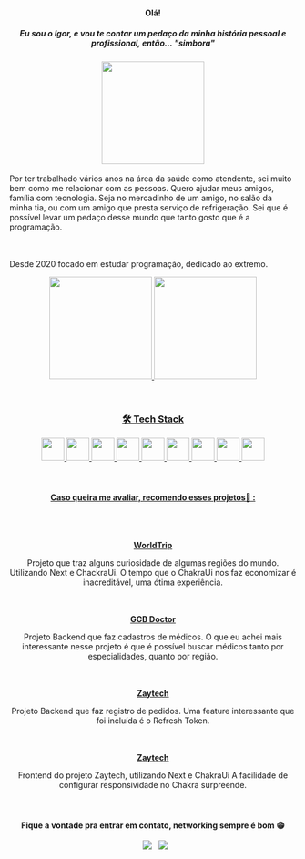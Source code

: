 <div align="center">
  <h4>Olá!</h4>
  <h5>Eu sou o Igor, e vou te contar um pedaço da minha história pessoal e profissional, então... "simbora"</h5>
  <img height="180em" src="https://media.giphy.com/media/3oriOiizS4Pmofj46A/giphy.gif"/>
</div>

</br>
Por ter trabalhado vários anos na área da saúde como atendente, sei muito bem como me relacionar com as pessoas.
Quero ajudar meus amigos, família com tecnologia. Seja no mercadinho de um amigo, no salão da minha tia, ou com um amigo que presta serviço de refrigeração. Sei que é possível levar um pedaço desse mundo que tanto gosto que é a programação.

</br></br>
Desde 2020 focado em estudar programação, dedicado ao extremo.

<div align="center">
  <a href="https://github.com/igoraraujocruz">
  <img height="180em" src="https://github-readme-stats.vercel.app/api?username=igoraraujocruz&show_icons=true&theme=dark&include_all_commits=true&count_private=true"/>
  <img height="180em" src="https://github-readme-stats.vercel.app/api/top-langs/?username=igoraraujocruz&layout=compact&langs_count=7&theme=dark"/>
</div>
  </br>
  </br>

<div align="center">
  <h3>🛠 Tech Stack</h3>
 <img width="40" src="https://cdn.jsdelivr.net/gh/devicons/devicon/icons/html5/html5-plain-wordmark.svg" />
 <img width="40" src="https://cdn.jsdelivr.net/gh/devicons/devicon/icons/css3/css3-plain-wordmark.svg" />
 <img width="40" src="https://cdn.jsdelivr.net/gh/devicons/devicon/icons/javascript/javascript-plain.svg" />
 <img width="40" src="https://cdn.jsdelivr.net/gh/devicons/devicon/icons/typescript/typescript-original.svg" />
 <img width="40" src="https://cdn.jsdelivr.net/gh/devicons/devicon/icons/react/react-original-wordmark.svg" />
 <img width="40" src="https://cdn.jsdelivr.net/gh/devicons/devicon/icons/nodejs/nodejs-original-wordmark.svg" />
 <img width="40" src="https://cdn.jsdelivr.net/gh/devicons/devicon/icons/postgresql/postgresql-original-wordmark.svg" />
 <img width="40" src="https://cdn.jsdelivr.net/gh/devicons/devicon/icons/docker/docker-original-wordmark.svg" />
 <img width="40" src="https://cdn.jsdelivr.net/gh/devicons/devicon/icons/git/git-original-wordmark.svg" />
</div>
<br>

</br>
<div align="center">
  <h4 align="center">Caso queira me avaliar, recomendo esses projetos🤖 :</h4>
   </br>
  </br>
  
  <a href="https://github.com/igoraraujocruz/worldtrip"><b>WorldTrip</b></a>
  <div>
    Projeto que traz alguns curiosidade de algumas regiões do mundo.
    Utilizando Next e ChackraUi.
    O tempo que o ChakraUi nos faz economizar é inacreditável, uma ótima experiência.
  </div> 
   </br>
  </br>
  
  <a href="https://github.com/igoraraujocruz/gcbDoctor"><b>GCB Doctor</b></a>
  <div>
    Projeto Backend que faz cadastros de médicos.
    O que eu achei mais interessante nesse projeto é que é possível buscar médicos tanto por especialidades, quanto por região.
  </div>
  </br>
  </br>
  
  <a href="https://github.com/igoraraujocruz/zaytechBackend"><b>Zaytech</b></a>
  <div>
    Projeto Backend que faz registro de pedidos.
    Uma feature interessante que foi incluída é o Refresh Token.
  </div>
   </br>
  </br>
  
  <a href="https://github.com/igoraraujocruz/zaytech"><b>Zaytech</b></a>
  <div>
    Frontend do projeto Zaytech, utilizando Next e ChakraUi
   A facilidade de configurar responsividade no Chakra surpreende.
  </div> 
</div>
</div>
 </br>
  </br>

<h4 align="center">Fique a vontade pra entrar em contato, networking sempre é bom  😁</h4>

<p align="center">  
&nbsp; <a href="https://www.linkedin.com/in/igor-araujo-cruz-84a89111b/" target="_blank" rel="noopener noreferrer"><img src="https://img.shields.io/badge/linkedin-%230077B5.svg?&style=for-the-badge&logo=linkedin&logoColor=white" /></a>
&nbsp; <a href="mailto:igoraraujocruzz@gmail.com" target="_blank" rel="noopener noreferrer"><img src="https://img.shields.io/badge/-Gmail-c14438?style=for-the-badge&logo=Gmail&logoColor=white&link=mailto:seu_email" /></a>
</p>
